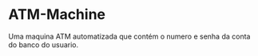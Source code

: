 # ATM-Machine
Uma maquina ATM automatizada que contém o numero e senha da conta do banco do usuario.
